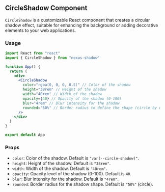 ## CircleShadow Component

`CircleShadow` is a customizable React component that creates a circular shadow effect, suitable for enhancing the background or adding decorative elements to your web applications.

### Usage

```jsx
import React from "react"
import { CircleShadow } from "nexus-shadow"

function App() {
  return (
    <div>
      <CircleShadow
        color="rgba(0, 0, 0, 0.5)" // Color of the shadow
        height="38rem" // Height of the shadow
        width="40rem" // Width of the shadow
        opacity={40} // Opacity of the shadow (0-100)
        blur="4rem" // Blur intensity for the shadow
        rounded="50%" // Border radius to define the shape (circle by default)
      />
    </div>
  )
}

export default App
```

### Props

- `color`: Color of the shadow. Default is `"var(--circle-shadow)"`.
- `height`: Height of the shadow. Default is `"38rem"`.
- `width`: Width of the shadow. Default is `"40rem"`.
- `opacity`: Opacity level of the shadow (0-100). Default is `40`.
- `blur`: Blur intensity for the shadow. Default is `"4rem"`.
- `rounded`: Border radius for the shadow shape. Default is `"50%"` (circle).
